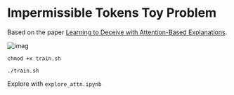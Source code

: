 # Impermissible Tokens Toy Problem

Based on the paper [Learning to Deceive with Attention-Based Explanations](https://arxiv.org/abs/1909.07913).

![imag](https://i.imgur.com/SwNzlHW.jpeg)

```
chmod +x train.sh
```

```
./train.sh
```

Explore with `explore_attn.ipynb`
